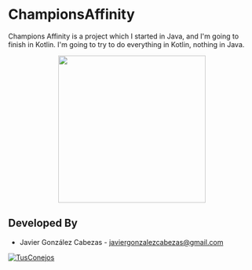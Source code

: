 # ChampionsAffinity

Champions Affinity is a project which I started in Java, and I'm going to finish in Kotlin. I'm going to try to do everything in Kotlin, nothing in Java. 

<p align="center">
 <img src="https://github.com/LumbralesSoftware/ChampionsAffinity/blob/master/app/src/main/res/drawable/web_hi_res_512.png" width="300px" />
</p>



Developed By
------------
* Javier González Cabezas - <javiergonzalezcabezas@gmail.com>

<a href="http://tusconejos.com/">
  <img alt="TusConejos" src="https://github.com/LumbralesSoftware/TusConejos/blob/master/resources/portal.png" />
</a>
